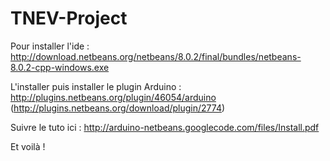 # TNEV-Project

Pour installer l'ide : http://download.netbeans.org/netbeans/8.0.2/final/bundles/netbeans-8.0.2-cpp-windows.exe

L'installer puis installer le plugin Arduino : http://plugins.netbeans.org/plugin/46054/arduino (http://plugins.netbeans.org/download/plugin/2774)

Suivre le tuto ici : http://arduino-netbeans.googlecode.com/files/Install.pdf

Et voilà !
